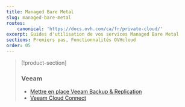 ```yaml
---
title: Managed Bare Metal
slug: managed-bare-metal
routes:
    canonical: 'https://docs.ovh.com/ca/fr/private-cloud/'
excerpt: Guides d'utilisation de vos services Managed Bare Metal
sections: Premiers pas, Fonctionnalités OVHcloud
order: 05
---
```


> [!product-section]
>
> ### Veeam
>
> - [Mettre en place Veeam Backup & Replication](https://docs.ovh.com/ca/fr/storage/veeam-backup-replication/)
> - [Veeam Cloud Connect](https://docs.ovh.com/ca/fr/storage/veeam-cloud-connect/)
>